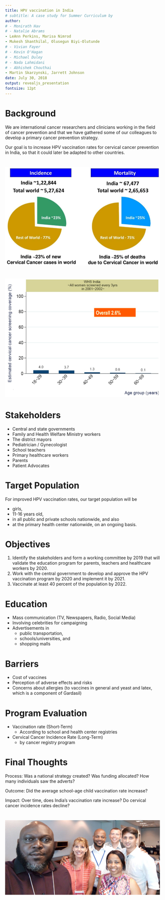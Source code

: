 ```yaml
---
title: HPV vaccination in India
# subtitle: A case study for Summer Curriculum by
author:
# - Monirath Hav
# - Natalie Abrams
- LeAnn Perkins, Marisa Nimrod
- Mukesh Shanthilal, Olusegun Biyi-Olutunde
# - Vivian Fayer
# - Kevin O'Hagan
# - Michael Duley
# - Nada Lahmidani
# - Abhishek Chouthai
- Martin Skarzynski, Jarrett Johnson
date: July 30, 2018
output: revealjs_presentation
fontsize: 12pt
---
```


# Background
We are international cancer researchers and clinicians working in the field of cancer prevention and that we have gathered some of our colleagues to develop a primary cancer prevention strategy. 

Our goal is to increase HPV vaccination rates for cervical cancer prevention in India, so that it could later be adapted to other countries.

#  

<img src="pies.png">

#  

<img src="screen.png">

# Stakeholders

- Central and state governments
- Family and Health Welfare Ministry workers
- The district mayors
- Pediatrician / Gynecologist
- School teachers
- Primary healthcare workers
- Parents
- Patient Advocates

# Target Population

For improved HPV vaccination rates, our target population will be 

- girls,
- 11-16 years old,
- in all public and private schools nationwide, and also
- at the primary health center nationwide, on an ongoing basis.

# Objectives

1. Identify the stakeholders and form a working committee by 2019 that will validate the education program for parents, teachers and healthcare workers by 2020.
2. Work with the central government to develop and approve the HPV vaccination program by 2020 and implement it by 2021.
3. Vaccinate at least 40 percent of the population by 2022.

# Education

- Mass communication (TV, Newspapers, Radio, Social Media)
- Involving celebrities for campaigning
- Advertisements in 
    - public transportation, 
    - schools/universities, and 
    - shopping malls


# Barriers

- Cost of vaccines
- Perception of adverse effects and risks
- Concerns about allergies (to vaccines in general and yeast and latex, which is a component of Gardasil)


# Program Evaluation

- Vaccination rate (Short-Term)
    - According to school and health center registries
- Cervical Cancer Incidence Rate (Long-Term)
    - by cancer registry program

# Final Thoughts

Process: Was a national strategy created? Was funding allocated? How many individuals saw the adverts?

Outcome: Did the average school-age child vaccination rate increase?

Impact: Over time, does India’s vaccination rate increase? Do cervical cancer incidence rates decline?

# 


<img src="selfie.jpg">
